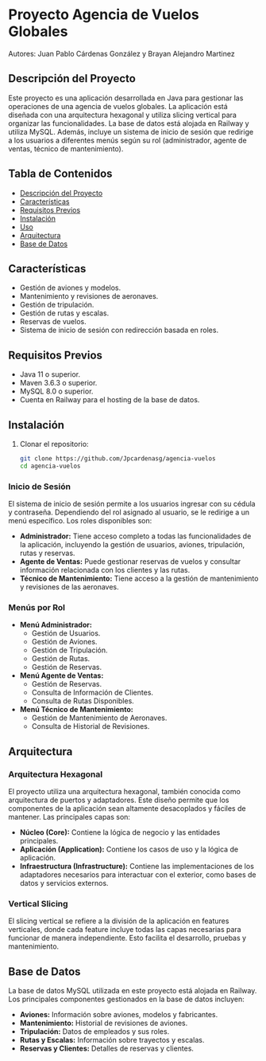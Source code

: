 # Proyecto Agencia de Vuelos Globales

Autores: Juan Pablo Cárdenas González y Brayan Alejandro Martinez

## Descripción del Proyecto

Este proyecto es una aplicación desarrollada en Java para gestionar las operaciones de una agencia de vuelos globales. La aplicación está diseñada con una arquitectura hexagonal y utiliza slicing vertical para organizar las funcionalidades. La base de datos está alojada en Railway y utiliza MySQL. Además, incluye un sistema de inicio de sesión que redirige a los usuarios a diferentes menús según su rol (administrador, agente de ventas, técnico de mantenimiento).

## Tabla de Contenidos

- [Descripción del Proyecto](#descripción-del-proyecto)
- [Características](#características)
- [Requisitos Previos](#requisitos-previos)
- [Instalación](#instalación)
- [Uso](#uso)
- [Arquitectura](#arquitectura)
- [Base de Datos](#base-de-datos)

## Características

- Gestión de aviones y modelos.
- Mantenimiento y revisiones de aeronaves.
- Gestión de tripulación.
- Gestión de rutas y escalas.
- Reservas de vuelos.
- Sistema de inicio de sesión con redirección basada en roles.

## Requisitos Previos

- Java 11 o superior.
- Maven 3.6.3 o superior.
- MySQL 8.0 o superior.
- Cuenta en Railway para el hosting de la base de datos.

## Instalación

1. Clonar el repositorio:

   ```bash
   git clone https://github.com/Jpcardenasg/agencia-vuelos
   cd agencia-vuelos
   ```

### Inicio de Sesión

El sistema de inicio de sesión permite a los usuarios ingresar con su cédula y contraseña. Dependiendo del rol asignado al usuario, se le redirige a un menú específico. Los roles disponibles son:

- **Administrador:** Tiene acceso completo a todas las funcionalidades de la aplicación, incluyendo la gestión de usuarios, aviones, tripulación, rutas y reservas.
- **Agente de Ventas:** Puede gestionar reservas de vuelos y consultar información relacionada con los clientes y las rutas.
- **Técnico de Mantenimiento:** Tiene acceso a la gestión de mantenimiento y revisiones de las aeronaves.

### Menús por Rol

- **Menú Administrador:**
  - Gestión de Usuarios.
  - Gestión de Aviones.
  - Gestión de Tripulación.
  - Gestión de Rutas.
  - Gestión de Reservas.
- **Menú Agente de Ventas:**
  - Gestión de Reservas.
  - Consulta de Información de Clientes.
  - Consulta de Rutas Disponibles.
- **Menú Técnico de Mantenimiento:**
  - Gestión de Mantenimiento de Aeronaves.
  - Consulta de Historial de Revisiones.

## Arquitectura

### Arquitectura Hexagonal

El proyecto utiliza una arquitectura hexagonal, también conocida como arquitectura de puertos y adaptadores. Este diseño permite que los componentes de la aplicación sean altamente desacoplados y fáciles de mantener. Las principales capas son:

- **Núcleo (Core):** Contiene la lógica de negocio y las entidades principales.
- **Aplicación (Application):** Contiene los casos de uso y la lógica de aplicación.
- **Infraestructura (Infrastructure):** Contiene las implementaciones de los adaptadores necesarios para interactuar con el exterior, como bases de datos y servicios externos.

### Vertical Slicing

El slicing vertical se refiere a la división de la aplicación en features verticales, donde cada feature incluye todas las capas necesarias para funcionar de manera independiente. Esto facilita el desarrollo, pruebas y mantenimiento.

## Base de Datos

La base de datos MySQL utilizada en este proyecto está alojada en Railway. Los principales componentes gestionados en la base de datos incluyen:

- **Aviones:** Información sobre aviones, modelos y fabricantes.
- **Mantenimiento:** Historial de revisiones de aviones.
- **Tripulación:** Datos de empleados y sus roles.
- **Rutas y Escalas:** Información sobre trayectos y escalas.
- **Reservas y Clientes:** Detalles de reservas y clientes.
